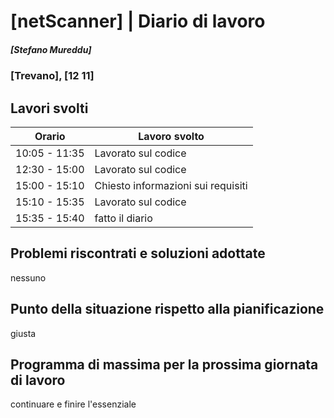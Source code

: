 # [netScanner] | Diario di lavoro
##### [Stefano Mureddu]
### [Trevano], [12 11]

## Lavori svolti


|Orario        |Lavoro svolto                                                   |
|--------------|----------------------------------------------------------------|
|10:05 - 11:35 |Lavorato sul codice                                             |
|12:30 - 15:00 |Lavorato sul codice                                             |
|15:00 - 15:10 |Chiesto informazioni sui requisiti                              |
|15:10 - 15:35 |Lavorato sul codice                                             |
|15:35 - 15:40 |fatto il diario                                                 |
##  Problemi riscontrati e soluzioni adottate
nessuno

##  Punto della situazione rispetto alla pianificazione
giusta

## Programma di massima per la prossima giornata di lavoro
continuare e finire l'essenziale
